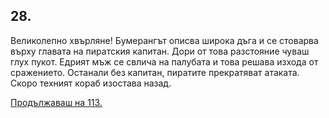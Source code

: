 ## 28.

Великолепно хвърляне! Бумерангът описва широка дъга и се
стоварва върху главата на пиратския капитан. Дори от това
разстояние чуваш глух пукот. Едрият мъж се свлича на палубата и
това решава изхода от сражението. Останали без капитан, пиратите
прекратяват атаката. Скоро техният кораб изостава назад.

[Продължаваш на 113.](./113)
